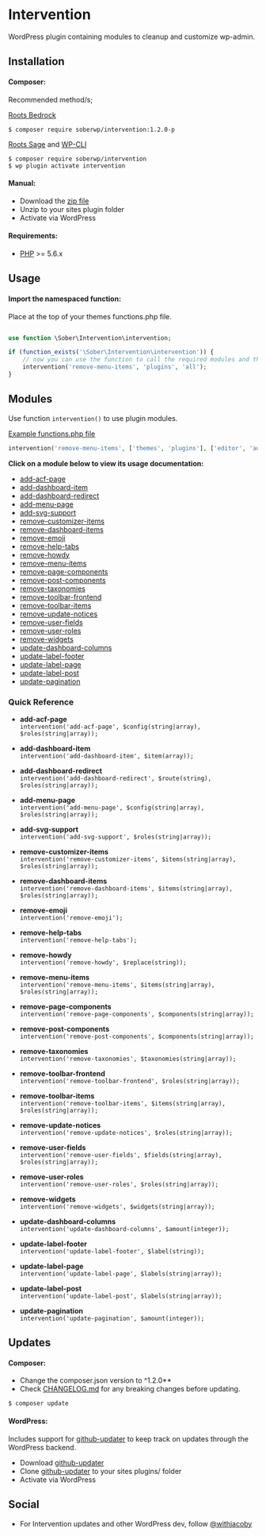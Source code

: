 # Intervention

WordPress plugin containing modules to cleanup and customize wp-admin.

## Installation

#### Composer:

Recommended method/s;

[Roots Bedrock](https://roots.io/bedrock/)
```shell
$ composer require soberwp/intervention:1.2.0-p
```

[Roots Sage](https://roots.io/sage/) and [WP-CLI](http://wp-cli.org/)
```shell
$ composer require soberwp/intervention
$ wp plugin activate intervention
```

#### Manual:

* Download the [zip file](https://github.com/soberwp/intervention/archive/master.zip)
* Unzip to your sites plugin folder
* Activate via WordPress

#### Requirements:

* [PHP](http://php.net/manual/en/install.php) >= 5.6.x

## Usage

#### Import the namespaced function:

Place at the top of your themes functions.php file.
```php

use function \Sober\Intervention\intervention;

if (function_exists('\Sober\Intervention\intervention')) {
    // now you can use the function to call the required modules and their params
    intervention('remove-menu-items', 'plugins', 'all');
}
```

## Modules

Use function `intervention()` to use plugin modules.

[Example functions.php file](.github/functions.php.md)

```php
intervention('remove-menu-items', ['themes', 'plugins'], ['editor', 'author']);
```

**Click on a module below to view its usage documentation:**

* [add-acf-page](.github/add-acf-page.md)
* [add-dashboard-item](.github/add-dashboard-item.md)
* [add-dashboard-redirect](.github/add-dashboard-redirect.md)
* [add-menu-page](.github/add-menu-page.md)
* [add-svg-support](.github/add-svg-support.md)
* [remove-customizer-items](.github/remove-customizer-items.md)
* [remove-dashboard-items](.github/remove-dashboard-items.md)
* [remove-emoji](.github/remove-emoji.md)
* [remove-help-tabs](.github/remove-help-tabs.md)
* [remove-howdy](.github/remove-howdy.md)
* [remove-menu-items](.github/remove-menu-items.md)
* [remove-page-components](.github/remove-page-components.md)
* [remove-post-components](.github/remove-post-components.md)
* [remove-taxonomies](.github/remove-taxonomies.md)
* [remove-toolbar-frontend](.github/remove-toolbar-frontend.md)
* [remove-toolbar-items](.github/remove-toolbar-items.md)
* [remove-update-notices](.github/remove-update-notices.md)
* [remove-user-fields](.github/remove-user-fields.md)
* [remove-user-roles](.github/remove-user-roles.md)
* [remove-widgets](.github/remove-widgets.md)
* [update-dashboard-columns](.github/update-dashboard-columns.md)
* [update-label-footer](.github/update-label-footer.md)
* [update-label-page](.github/update-label-page.md)
* [update-label-post](.github/update-label-post.md)
* [update-pagination](.github/update-pagination.md)

### Quick Reference

* **add-acf-page**<br>
`intervention('add-acf-page', $config(string|array), $roles(string|array));`

* **add-dashboard-item**<br>
`intervention('add-dashboard-item', $item(array));`

* **add-dashboard-redirect**<br>
`intervention('add-dashboard-redirect', $route(string), $roles(string|array));`

* **add-menu-page**<br>
`intervention('add-menu-page', $config(string|array), $roles(string|array));`

* **add-svg-support**<br>
`intervention('add-svg-support', $roles(string|array));`

* **remove-customizer-items**<br>
`intervention('remove-customizer-items', $items(string|array), $roles(string|array));`

* **remove-dashboard-items**<br>
`intervention('remove-dashboard-items', $items(string|array), $roles(string|array));`

* **remove-emoji**<br>
`intervention('remove-emoji');`

* **remove-help-tabs**<br>
`intervention('remove-help-tabs');`

* **remove-howdy**<br>
`intervention('remove-howdy', $replace(string));`

* **remove-menu-items**<br>
`intervention('remove-menu-items', $items(string|array), $roles(string|array));`

* **remove-page-components**<br>
`intervention('remove-page-components', $components(string|array));`

* **remove-post-components**<br>
`intervention('remove-post-components', $components(string|array));`

* **remove-taxonomies**<br>
`intervention('remove-taxonomies', $taxonomies(string|array));`

* **remove-toolbar-frontend**<br>
`intervention('remove-toolbar-frontend', $roles(string|array));`

* **remove-toolbar-items**<br>
`intervention('remove-toolbar-items', $items(string|array), $roles(string|array));`

* **remove-update-notices**<br>
`intervention('remove-update-notices', $roles(string|array));`

* **remove-user-fields**<br>
`intervention('remove-user-fields', $fields(string|array), $roles(string|array));`

* **remove-user-roles**<br>
`intervention('remove-user-roles', $roles(string|array));`

* **remove-widgets**<br>
`intervention('remove-widgets', $widgets(string|array));`

* **update-dashboard-columns**<br>
`intervention('update-dashboard-columns', $amount(integer));`

* **update-label-footer**<br>
`intervention('update-label-footer', $label(string));`

* **update-label-page**<br>
`intervention('update-label-page', $labels(string|array));`

* **update-label-post**<br>
`intervention('update-label-post', $labels(string|array));`

* **update-pagination**<br>
`intervention('update-pagination', $amount(integer));`

## Updates

#### Composer:

* Change the composer.json version to ^1.2.0**<br>
* Check [CHANGELOG.md](CHANGELOG.md) for any breaking changes before updating.

```shell
$ composer update
```

#### WordPress:

Includes support for [github-updater](https://github.com/afragen/github-updater) to keep track on updates through the WordPress backend.
* Download [github-updater](https://github.com/afragen/github-updater)
* Clone [github-updater](https://github.com/afragen/github-updater) to your sites plugins/ folder
* Activate via WordPress

## Social

* For Intervention updates and other WordPress dev, follow [@withjacoby](https://twitter.com/withjacoby)
